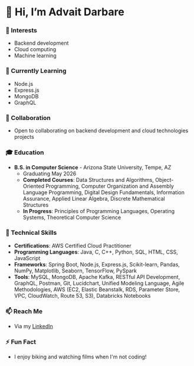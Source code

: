 # 👋 Hi, I’m Advait Darbare

### 👀 Interests
- Backend development
- Cloud computing
- Machine learning

### 🌱 Currently Learning
- Node.js
- Express.js
- MongoDB
- GraphQL

### 💞️ Collaboration
- Open to collaborating on backend development and cloud technologies projects

### 🎓 Education
- **B.S. in Computer Science** - Arizona State University, Tempe, AZ
  - Graduating May 2026
  - **Completed Courses**: Data Structures and Algorithms, Object-Oriented Programming, Computer Organization and Assembly Language Programming, Digital Design Fundamentals, Information Assurance, Applied Linear Algebra, Discrete Mathematical Structures
  - **In Progress**: Principles of Programming Languages, Operating Systems, Theoretical Computer Science

### 💼 Technical Skills
- **Certifications**: AWS Certified Cloud Practitioner
- **Programming Languages**: Java, C, C++, Python, SQL, HTML, CSS, JavaScript
- **Frameworks**: Spring Boot, Node.js, Express.js, Scikit-learn, Pandas, NumPy, Matplotlib, Seaborn, TensorFlow, PySpark
- **Tools**: MySQL, MongoDB, Apache Kafka, RESTful API Development, GraphQL, Postman, Git, Lucidchart, Unified Modeling Language, Agile Methodologies, AWS (EC2, Elastic Beanstalk, RDS, Parameter Store, VPC, CloudWatch, Route 53, S3), Databricks Notebooks

### 📫 Reach Me
- Via my [LinkedIn](https://www.linkedin.com/in/advait-darbare)

### ⚡ Fun Fact
- I enjoy biking and watching films when I'm not coding!
